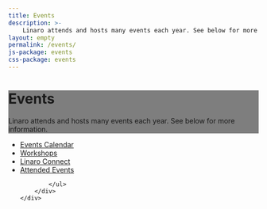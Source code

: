 ```yaml
---
title: Events
description: >-
    Linaro attends and hosts many events each year. See below for more information.
layout: empty
permalink: /events/
js-package: events
css-package: events
---
```

<div class="container-fluid responsive-background" id="header-container"  style="background: linear-gradient(rgba(0, 0, 0, 0.5), rgba(0, 0, 0, 0.5)), url('/assets/images/content/yvr18-group-photo.jpg');">
    <div class="row overlay padded-row" id="resources">
        <div class="container text-center">
            <h1 class="fly center-block">Events</h1>
            <p class="fly center-block">
                Linaro attends and hosts many events each year. See below for more information.
            </p>
        </div>
    </div>
</div>
<div class="container-fluid" id="content-container">
    <div class="row">
        <div class="container">
            <ul class="nav nav-tabs" role="tablist" id="tabbed_nav">
                <li role="presentation">
                    <a href="/events/calendar/">
                        Events Calendar
                    </a>
                </li>
                <li role="presentation" >
                    <a href="/events/workshops/">
                        Workshops
                    </a>
                </li>
                <li role="presentation">
                    <a href="/events/connect/" >
                        Linaro Connect
                    </a>
                </li>
                <li role="presentation" >
                    <a href="/events/attended/">
                        Attended Events
                    </a>
                </li>
                
            </ul>
        </div>
    </div>
</div>